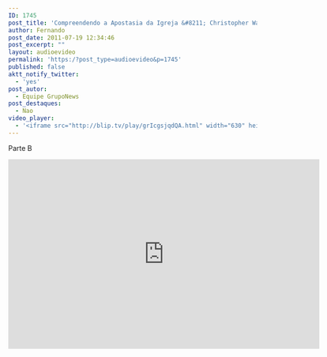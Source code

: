 ```yaml
---
ID: 1745
post_title: 'Compreendendo a Apostasia da Igreja &#8211; Christopher Walker &#8211; 11.jul'
author: Fernando
post_date: 2011-07-19 12:34:46
post_excerpt: ""
layout: audioevideo
permalink: 'https:/?post_type=audioevideo&p=1745'
published: false
aktt_notify_twitter:
  - 'yes'
post_autor:
  - Equipe GrupoNews
post_destaques:
  - Nao
video_player:
  - '<iframe src="http://blip.tv/play/grIcgsjqdQA.html" width="630" height="384" frameborder="0" allowfullscreen></iframe><embed type="application/x-shockwave-flash" src="http://a.blip.tv/api.swf#grIcgsjqdQA" style="display:none"></embed>'
---
```

<p>Parte B</p>
<p><iframe src="http://blip.tv/play/grIcgsjqDAA.html" width="630" height="384" frameborder="0" allowfullscreen></iframe><embed type="application/x-shockwave-flash" src="http://a.blip.tv/api.swf#grIcgsjqDAA" style="display:none"></embed></p>